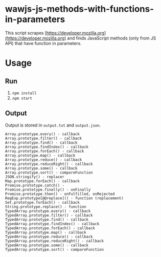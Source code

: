 # wawjs-js-methods-with-functions-in-parameters

This script scrapes [https://developer.mozilla.org](https://developer.mozilla.org) and finds JavaScript methods (only from JS API) that have function in parameters.

# Usage

## Run
1. `npm install`
1. `npm start`

## Output
Output is stored in `output.txt` and `output.json`.

```
Array.prototype.every() - callback
Array.prototype.filter() - callback
Array.prototype.find() - callback
Array.prototype.findIndex() - callback
Array.prototype.forEach() - callback
Array.prototype.map() - callback
Array.prototype.reduce() - callback
Array.prototype.reduceRight() - callback
Array.prototype.some() - callback
Array.prototype.sort() - compareFunction
JSON.stringify() - replacer
Map.prototype.forEach() - callback
Promise.prototype.catch() - 
Promise.prototype.finally() - onFinally
Promise.prototype.then() - onFulfilled, onRejected 
RegExp.prototype[@@replace]() - function (replacement)
Set.prototype.forEach() - callback
String.prototype.replace() - function
TypedArray.prototype.every() - callback
TypedArray.prototype.filter() - callback
TypedArray.prototype.find() - callback
TypedArray.prototype.findIndex() - callback
TypedArray.prototype.forEach() - callback
TypedArray.prototype.map() - callback
TypedArray.prototype.reduce() - callback
TypedArray.prototype.reduceRight() - callback
TypedArray.prototype.some() - callback
TypedArray.prototype.sort() - compareFunction
```